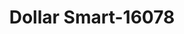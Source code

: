---
f_zip-code: 15140
f_state-code: PA
title: Dollar Smart-16078
f_phone: 412-373-9553
f_city-only: Monroeville
f_address: Next To Eatin Park Classis D Monroeville
f_location-unique-id: '16078'
slug: dollar-smart-16078
updated-on: '2024-05-30T13:46:58.046Z'
created-on: '2024-05-30T13:36:59.803Z'
published-on: '2024-05-30T13:54:32.469Z'
f_city-state: cms/city/monroeville-pa.md
f_company: cms/company/dollar-smart.md
f_state: cms/state/pennsylvania.md
layout: '[payday-loan].html'
tags: payday-loan
---